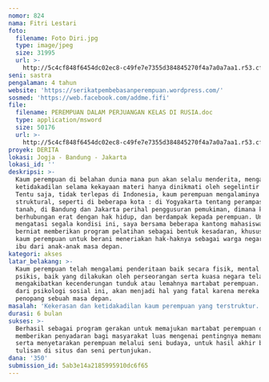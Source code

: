 ```yaml
---
nomor: 824
nama: Fitri Lestari
foto:
  filename: Foto Diri.jpg
  type: image/jpeg
  size: 31995
  url: >-
    http://5c4cf848f6454dc02ec8-c49fe7e7355d384845270f4a7a0a7aa1.r53.cf2.rackcdn.com/3db03266-74a2-45da-ba14-ed24314f7563/Foto%20Diri.jpg
seni: sastra
pengalaman: 4 tahun
website: 'https://serikatpembebasanperempuan.wordpress.com/'
sosmed: 'https://web.facebook.com/addme.fifi'
file:
  filename: PEREMPUAN DALAM PERJUANGAN KELAS DI RUSIA.doc
  type: application/msword
  size: 50176
  url: >-
    http://5c4cf848f6454dc02ec8-c49fe7e7355d384845270f4a7a0a7aa1.r53.cf2.rackcdn.com/9e071287-1c8f-4dfb-ae3a-9e4b7682952e/PEREMPUAN%20DALAM%20PERJUANGAN%20KELAS%20DI%20RUSIA.doc
proyek: DERITA
lokasi: Jogja - Bandung - Jakarta
lokasi_id: ''
deskripsi: >-
  Kaum perempuan di belahan dunia mana pun akan selalu menderita, mengalami
  ketidakadilan selama kekayaan materi hanya dinikmati oleh segelintir orang.
  Tentu saja, tidak terlepas di Indonesia, kaum perempuan mengalaminya secara
  struktural, seperti di beberapa kota : di Yogyakarta tentang perampasan lahan
  tanah, di Bandung dan Jakarta perihal penggusuran pemukiman, dimana kesemuanya
  berhubungan erat dengan hak hidup, dan berdampak kepada perempuan. Untuk
  mengatasi segala kondisi ini, saya bersama beberapa kantong mahasiswa/i
  berniat memberikan program pelatihan sebagai bentuk kesadaran, khususnya bagi
  kaum perempuan untuk berani meneriakan hak-haknya sebagai warga negara, dan
  ibu dari anak-anak masa depan. 
kategori: akses
latar_belakang: >-
  Kaum perempuan telah mengalami penderitaan baik secara fisik, mental hingga
  psikis, baik yang dilakukan oleh perseorangan serta kuasa negara telah
  mengakibatkan kecenderungan tunduk atau lemahnya martabat perempuan. Dampak
  dari psikologi sosial ini, akan menjadi hal yang fatal karena mereka adalah
  penopang sebuah masa depan. 
masalah: 'Kekerasan dan ketidakadilan kaum perempuan yang terstruktur.  '
durasi: 6 bulan
sukses: >-
  Berhasil sebagai program gerakan untuk memajukan martabat perempuan dalam
  memberikan penyadaran bagi masyarakat luas mengenai pentingnya memanusiakan
  serta menyetarakan perempuan melalui seni budaya, untuk hasil akhir berupa
  tulisan di situs dan seni pertunjukan.
dana: '350'
submission_id: 5ab3e14a2185995910dc6f65
---
```

